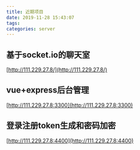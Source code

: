 ```yaml
---
title: 近期项目
date: 2019-11-28 15:43:07
tags:
categories: server
---
```


## 基于socket.io的聊天室
[http://111.229.27.8/](http://111.229.27.8/)

## vue+express后台管理
[http://111.229.27.8:3300](http://111.229.27.8:3300)

## 登录注册token生成和密码加密
[http://111.229.27.8:4400](http://111.229.27.8:4400)